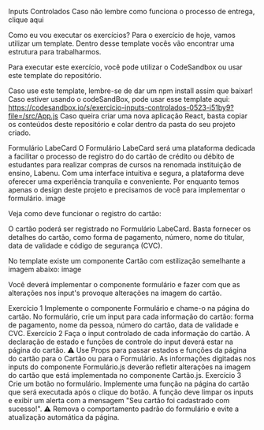 Inputs Controlados
Caso não lembre como funciona o processo de entrega, clique aqui

Como eu vou executar os exercícios?
Para o exercício de hoje, vamos utilizar um template. Dentro desse template vocês vão encontrar uma estrutura para trabalharmos.

Para executar este exercício, você pode utilizar o CodeSandbox ou usar este template do repositório.

Caso use este template, lembre-se de dar um npm install assim que baixar!
Caso estiver usando o codeSandBox, pode usar esse template aqui: https://codesandbox.io/s/exercicio-inputs-controlados-0523-i51by9?file=/src/App.js
Caso queira criar uma nova aplicação React, basta copiar os conteúdos deste repositório e colar dentro da pasta do seu projeto criado.

Formulário LabeCard
O Formulário LabeCard será uma plataforma dedicada a facilitar o processo de registro do do cartão de crédito ou débito de estudantes para realizar compras de cursos na renomada instituição de ensino, Labenu. Com uma interface intuitiva e segura, a plataforma deve oferecer uma experiência tranquila e conveniente. Por enquanto temos apenas o design deste projeto e precisamos de você para implementar o formulário. image

Veja como deve funcionar o registro do cartão:

O cartão poderá ser registrado no Formulário LabeCard. Basta fornecer os detalhes do cartão, como forma de pagamento, número, nome do titular, data de validade e código de segurança (CVC).

No template existe um componente Cartão com estilização semelhante a imagem abaixo: image

Você deverá implementar o componente formulário e fazer com que as alterações nos input's provoque alterações na imagem do cartão.


Exercício 1
Implemente o componente Formulário e chame-o na página do cartão.
No formulário, crie um input para cada informação do cartão: forma de pagamento, nome da pessoa, número do cartão, data de validade e CVC.
Exercício 2
Faça o input controlado de cada informação do cartão. A declaração de estado e funções de controle do input deverá estar na página do cartão.
⚠️ Use Props para passar estados e funções da página do cartão para o Cartão ou para o Formulário.
As informações digitadas nos inputs do componente Formulário.js deverão refletir alterações na imagem do cartão que está implementada no componente Cartão.js.
Exercício 3
Crie um botão no formulário.
Implemente uma função na página do cartão que será executada após o clique do botão. A função deve limpar os inputs e exibir um alerta com a mensagem "Seu cartão foi cadastrado com sucesso!".
⚠️ Remova o comportamento padrão do formulário e evite a atualização automática da página.